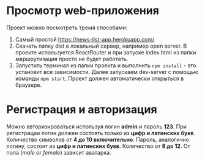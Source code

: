 # Просмотр web-приложения

Проект можно посмотреть тремя способами:

 1. Самый простой https://news-list-app.herokuapp.com/
 2. Скачать папку dist в локальный сервер, например open server. В проекте используется ReactRouter и при запуске index.html из папки маршрутизация просто не будет работать.
 3. Запустить терминал из папки проекта и выполнить `npm install` - это установит все зависимости. Далее запускаем dev-server с помощью команды `npm start`. Проект должен автоматически открыться в браузере.

# Регистрация и авторизация

Можно авторизироваться используя логин **admin** и пароль **123**. При регистрации логин должен состоять только из **цифр и латинских букв**. Количество символов от **4 до 10 включительно**. Пароль, аналогично логину, состоит из **цифр и латинских букв**. Количество от **8 до 12**. От пола (*male or female*) зависит аватарка.
